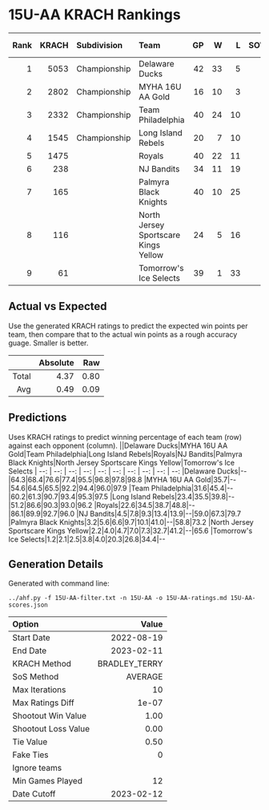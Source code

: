 # 15U-AA KRACH Rankings
Rank|KRACH|Subdivision|Team|GP|W|L|SOW|SOL|T|SoS|Exp Wins|Win Diff
---:|---:|:---|:---|---:|---:|---:|---:|---:|---:|---:|---:|---:
1|5053|Championship|Delaware Ducks|42|33|5|3|1|0|1634|34.8|-1.2
2|2802|Championship|MYHA 16U AA Gold|16|10|3|1|2|0|3359|10.7|-0.3
3|2332|Championship|Team Philadelphia|40|24|10|4|2|0|2083|27.8|-0.2
4|1545|Championship|Long Island Rebels|20|7|10|3|0|0|3622|9.9|-0.1
5|1475||Royals|40|22|11|3|4|0|2408|25.3|0.3
6|238||NJ Bandits|34|11|19|1|3|0|1978|12.9|0.9
7|165||Palmyra Black Knights|40|10|25|1|4|0|2169|11.7|0.7
8|116||North Jersey Sportscare Kings Yellow|24|5|16|1|2|0|1091|6.5|0.5
9|61||Tomorrow's Ice Selects|39|1|33|3|2|0|1922|4.3|0.3

## Actual vs Expected
Use the generated KRACH ratings to predict the expected win points per team, then compare that to the actual win points as a rough accuracy guage. Smaller is better.

||Absolute|Raw
|---:|---:|---:
|Total|4.37|0.80
|Avg|0.49|0.09

## Predictions
Uses KRACH ratings to predict winning percentage of each team (row) against each opponent (column).
||Delaware Ducks|MYHA 16U AA Gold|Team Philadelphia|Long Island Rebels|Royals|NJ Bandits|Palmyra Black Knights|North Jersey Sportscare Kings Yellow|Tomorrow's Ice Selects
| --: | --: | --: | --: | --: | --: | --: | --: | --: | --: 
|Delaware Ducks|--|64.3|68.4|76.6|77.4|95.5|96.8|97.8|98.8
|MYHA 16U AA Gold|35.7|--|54.6|64.5|65.5|92.2|94.4|96.0|97.9
|Team Philadelphia|31.6|45.4|--|60.2|61.3|90.7|93.4|95.3|97.5
|Long Island Rebels|23.4|35.5|39.8|--|51.2|86.6|90.3|93.0|96.2
|Royals|22.6|34.5|38.7|48.8|--|86.1|89.9|92.7|96.0
|NJ Bandits|4.5|7.8|9.3|13.4|13.9|--|59.0|67.3|79.7
|Palmyra Black Knights|3.2|5.6|6.6|9.7|10.1|41.0|--|58.8|73.2
|North Jersey Sportscare Kings Yellow|2.2|4.0|4.7|7.0|7.3|32.7|41.2|--|65.6
|Tomorrow's Ice Selects|1.2|2.1|2.5|3.8|4.0|20.3|26.8|34.4|--

## Generation Details

Generated with command line:
```
../ahf.py -f 15U-AA-filter.txt -n 15U-AA -o 15U-AA-ratings.md 15U-AA-scores.json
```

| Option | Value |
| :----- | ----: |
| Start Date | 2022-08-19 |
| End Date | 2023-02-11 |
| KRACH Method | BRADLEY_TERRY |
| SoS Method | AVERAGE |
| Max Iterations | 10 |
| Max Ratings Diff | 1e-07 |
| Shootout Win Value | 1.00 |
| Shootout Loss Value | 0.00 |
| Tie Value | 0.50 |
| Fake Ties | 0 |
| Ignore teams |  |
| Min Games Played | 12 |
| Date Cutoff | 2023-02-12 |

